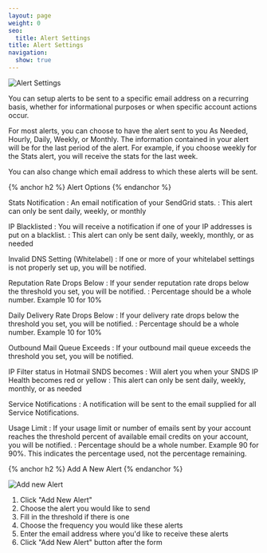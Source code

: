 ```yaml
---
layout: page
weight: 0
seo:
  title: Alert Settings
title: Alert Settings
navigation:
  show: true
---
```


![]({{root_url}}/images/alert_settings_1.png "Alert Settings")

You can setup alerts to be sent to a specific email address on a recurring basis, whether for informational purposes or when specific account actions occur.

For most alerts, you can choose to have the alert sent to you As Needed, Hourly, Daily, Weekly, or Monthly. The information contained in your alert will be for the last period of the alert. For example, if you choose weekly for the Stats alert, you will receive the stats for the last week.

You can also change which email address to which these alerts will be sent.

{% anchor h2 %}
Alert Options
{% endanchor %}

Stats Notification
: An email notification of your SendGrid stats.
: This alert can only be sent daily, weekly, or monthly

IP Blacklisted
: You will receive a notification if one of your IP addresses is put on a blacklist.
: This alert can only be sent daily, weekly, monthly, or as needed

Invalid DNS Setting (Whitelabel)
: If one or more of your whitelabel settings is not properly set up, you will be notified.

Reputation Rate Drops Below
: If your sender reputation rate drops below the threshold you set, you will be notified.
: Percentage should be a whole number. Example 10 for 10%

Daily Delivery Rate Drops Below
: If your delivery rate drops below the threshold you set, you will be notified.
: Percentage should be a whole number. Example 10 for 10%

Outbound Mail Queue Exceeds
: If your outbound mail queue exceeds the threshold you set, you will be notified.

IP Filter status in Hotmail SNDS becomes
: Will alert you when your SNDS IP Health becomes red or yellow
: This alert can only be sent daily, weekly, monthly, or as needed

Service Notifications
: A notification will be sent to the email supplied for all Service Notifications.

Usage Limit
: If your usage limit or number of emails sent by your account reaches the threshold percent of available email credits on your account, you will be notified.
: Percentage should be a whole number. Example 90 for 90%. This indicates the percentage used, not the percentage remaining.

{% anchor h2 %}
Add A New Alert
{% endanchor %}

![]({{root_url}}/images/alert_settings_1.png "Add new Alert")

1. Click "Add New Alert"
2. Choose the alert you would like to send
3. Fill in the threshold if there is one
4. Choose the frequency you would like these alerts
5. Enter the email address where you'd like to receive these alerts
6. Click "Add New Alert" button after the form